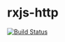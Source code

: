 # rxjs-http

[![Build Status](https://travis-ci.com/d3byte/rxjs-http.svg?branch=master)](https://travis-ci.com/d3byte/rxjs-http)

